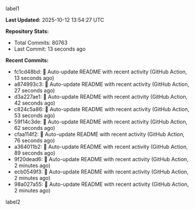 
label1 
<!-- ACTIVITY_START -->
**Last Updated:** 2025-10-12 13:54:27 UTC

**Repository Stats:**
- Total Commits: 80763
- Last Commit: 13 seconds ago

**Recent Commits:**
- fc1cd48bd: 🤖 Auto-update README with recent activity (GitHub Action, 13 seconds ago)
- a874993c3: 🤖 Auto-update README with recent activity (GitHub Action, 27 seconds ago)
- d3a227ae1: 🤖 Auto-update README with recent activity (GitHub Action, 42 seconds ago)
- c824c5a86: 🤖 Auto-update README with recent activity (GitHub Action, 53 seconds ago)
- 59f14c3de: 🤖 Auto-update README with recent activity (GitHub Action, 62 seconds ago)
- cfaa114f2: 🤖 Auto-update README with recent activity (GitHub Action, 76 seconds ago)
- a364011b2: 🤖 Auto-update README with recent activity (GitHub Action, 89 seconds ago)
- 9f20dead6: 🤖 Auto-update README with recent activity (GitHub Action, 2 minutes ago)
- ecb0549f3: 🤖 Auto-update README with recent activity (GitHub Action, 2 minutes ago)
- 98a027a55: 🤖 Auto-update README with recent activity (GitHub Action, 2 minutes ago)
<!-- ACTIVITY_END -->

label2
